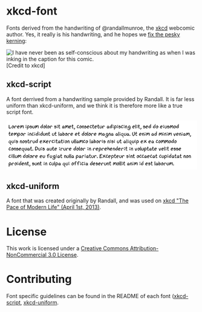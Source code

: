 # xkcd-font

Fonts derived from the handwriting of @randallmunroe, the [xkcd](https://xkcd.com) webcomic author.
Yes, it really is his handwriting, and he hopes we [fix the pesky kerning](http://xkcd.com/1015/):

![I have never been as self-conscious about my handwriting as when I was inking in the caption for this comic.](https://imgs.xkcd.com/comics/kerning.png)
[Credit to xkcd]

## xkcd-script

A font derrived from a handwriting sample provided by Randall.
It is far less uniform than xkcd-uniform, and we think it is therefore more like a true
script font.

![Sample of xkcd-script](xkcd-script/samples/ipsum.png)

## xkcd-uniform

A font that was created originally by Randall, and was used on [xkcd "The Pace of Modern Life" (April 1st, 2013)](https://xkcd.com/1227/).

# License

This work is licensed under a [Creative Commons Attribution-NonCommercial 3.0 License](LICENSE).


# Contributing

Font specific guidelines can be found in the README of each font ([xkcd-script](xkcd-script/README.md), [xkcd-uniform](xkcd-uniform/README.md).
